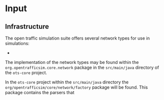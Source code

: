 # Input

## Infrastructure
The open traffic simulation suite offers several network types for use in simulations:

 - 

The implementation of the network types may be found within the 
`org.opentrafficsim.core.network` package in the `src/main/java` directory of 
the `ots-core` project.

In the `ots-core` project within the `src/main/java` directory the `org/opentrafficsim/core/network/factory`
package will be found. This package contains the parsers that

